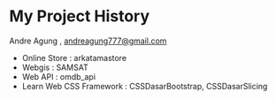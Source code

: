 # My Project History

Andre Agung , andreagung777@gmail.com

- Online Store : arkatamastore
- Webgis : SAMSAT
- Web API : omdb_api
- Learn Web CSS Framework : CSSDasarBootstrap, CSSDasarSlicing
